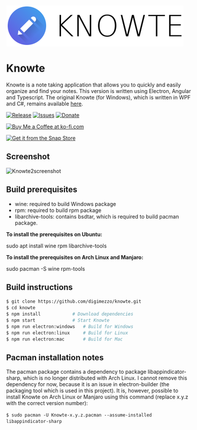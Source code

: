 ![Knowte](Knowte.logo.full.png)

# Knowte

Knowte is a note taking application that allows you to quickly and easily organize and find your notes. This version is written using Electron, Angular and Typescript. The original Knowte (for Windows), which is written in WPF and C#, remains available <a href="https://github.com/digimezzo/knowte-windows">here</a>.

[![Release](https://img.shields.io/github/release/digimezzo/Knowte.svg?style=flat-square&include_prereleases)](https://github.com/digimezzo/knowte/releases/latest)
[![Issues](https://img.shields.io/github/issues/digimezzo/Knowte.svg?style=flat-square)](https://github.com/digimezzo/knowte/issues)
[![Donate](https://img.shields.io/badge/Donate-PayPal-green.svg)](https://www.paypal.com/cgi-bin/webscr?cmd=_s-xclick&hosted_button_id=MQALEWTEZ7HX8)

<a href='https://ko-fi.com/S6S11K63U' target='_blank'><img height='36' style='border:0px;height:36px;' src='https://az743702.vo.msecnd.net/cdn/kofi1.png?v=2' border='0' alt='Buy Me a Coffee at ko-fi.com' /></a>

[![Get it from the Snap Store](https://snapcraft.io/static/images/badges/en/snap-store-black.svg)](https://snapcraft.io/knowte)

## Screenshot

![Knowte2screenshot](Knowte.showcase.png)

## Build prerequisites

-   wine: required to build Windows package
-   rpm: required to build rpm package
-   libarchive-tools: contains bsdtar, which is required to build pacman package.

**To install the prerequisites on Ubuntu:**

sudo apt install wine rpm libarchive-tools

**To install the prerequisites on Arch Linux and Manjaro:**

sudo pacman -S wine rpm-tools

## Build instructions

```bash
$ git clone https://github.com/digimezzo/knowte.git
$ cd knowte
$ npm install            # Download dependencies
$ npm start              # Start Knowte
$ npm run electron:windows   # Build for Windows
$ npm run electron:linux     # Build for Linux
$ npm run electron:mac       # Build for Mac
```

## Pacman installation notes

The pacman package contains a dependency to package libappindicator-sharp, which is no longer distributed with Arch Linux. I cannot remove this dependency for now, because it is an issue in electron-builder (the packaging tool which is used in this project). It is, however, possible to install Knowte on Arch Linux or Manjaro using this command (replace x.y.z with the correct version number):

`$ sudo pacman -U Knowte-x.y.z.pacman --assume-installed libappindicator-sharp`
